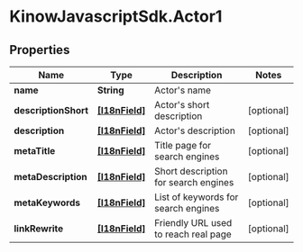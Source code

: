 # KinowJavascriptSdk.Actor1

## Properties
Name | Type | Description | Notes
------------ | ------------- | ------------- | -------------
**name** | **String** | Actor&#39;s name | 
**descriptionShort** | [**[I18nField]**](I18nField.md) | Actor&#39;s short description | [optional] 
**description** | [**[I18nField]**](I18nField.md) | Actor&#39;s description | [optional] 
**metaTitle** | [**[I18nField]**](I18nField.md) | Title page for search engines | [optional] 
**metaDescription** | [**[I18nField]**](I18nField.md) | Short description for search engines | [optional] 
**metaKeywords** | [**[I18nField]**](I18nField.md) | List of keywords for search engines | [optional] 
**linkRewrite** | [**[I18nField]**](I18nField.md) | Friendly URL used to reach real page | [optional] 


